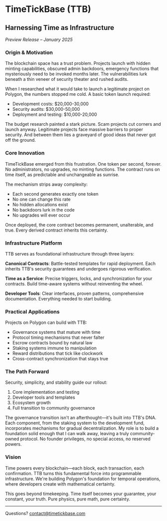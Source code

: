 # TimeTickBase (TTB)
## Harnessing Time as Infrastructure
*Preview Release – January 2025*

### Origin & Motivation

The blockchain space has a trust problem. Projects launch with hidden minting capabilities, obscured admin backdoors, emergency functions that mysteriously need to be invoked months later. The vulnerabilities lurk beneath a thin veneer of security theater and rushed audits.

When I researched what it would take to launch a legitimate project on Polygon, the numbers stopped me cold. A basic token launch required:

- Development costs: $20,000-30,000
- Security audits: $30,000-50,000 
- Deployment and testing: $10,000-20,000

The budget research painted a stark picture. Scam projects cut corners and launch anyway. Legitimate projects face massive barriers to proper security. And between them lies a graveyard of good ideas that never got off the ground.

### Core Innovation

TimeTickBase emerged from this frustration. One token per second, forever. No administrators, no upgrades, no minting functions. The contract runs on time itself, as predictable and unchangeable as sunrise.

The mechanism strips away complexity:
- Each second generates exactly one token
- No one can change this rate
- No hidden allocations exist
- No backdoors lurk in the code
- No upgrades will ever occur

Once deployed, the core contract becomes permanent, unalterable, and true. Every derived contract inherits this certainty.

### Infrastructure Platform

TTB serves as foundational infrastructure through three layers:

**Canonical Contracts**: Battle-tested templates for rapid deployment. Each inherits TTB's security guarantees and undergoes rigorous verification.

**Time as a Service**: Precise triggers, locks, and synchronization for your contracts. Build time-aware systems without reinventing the wheel.

**Developer Tools**: Clear interfaces, proven patterns, comprehensive documentation. Everything needed to start building.

### Practical Applications

Projects on Polygon can build with TTB:
- Governance systems that mature with time
- Protocol timing mechanisms that never falter
- Escrow contracts bound by natural law
- Staking systems immune to manipulation 
- Reward distributions that tick like clockwork
- Cross-contract synchronization that stays true

### The Path Forward

Security, simplicity, and stability guide our rollout:

1. Core implementation and testing
2. Developer tools and templates
3. Ecosystem growth
4. Full transition to community governance

The governance transition isn't an afterthought—it's built into TTB's DNA. Each component, from the staking system to the development fund, incorporates mechanisms for gradual decentralization. My role is to build a foundation solid enough that I can walk away, leaving a truly community-owned protocol. No founder privileges, no special access, no reserved powers.

### Vision

Time powers every blockchain—each block, each transaction, each confirmation. TTB turns this fundamental force into programmable infrastructure. We're building Polygon's foundation for temporal operations, where developers create with mathematical certainty.

This goes beyond timekeeping. Time itself becomes your guarantee, your constant, your truth. Pure physics, pure math, pure certainty.

---
Questions? contact@timetickbase.com
